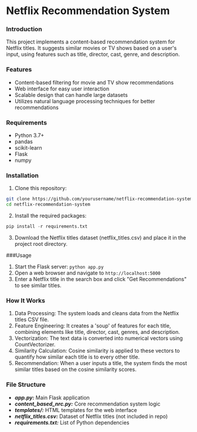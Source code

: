 # Netflix Recommendation System

### Introduction
This project implements a content-based recommendation system for Netflix titles. It suggests similar movies or TV shows based on a user's input, using features such as title, director, cast, genre, and description.
### Features

- Content-based filtering for movie and TV show recommendations
- Web interface for easy user interaction
- Scalable design that can handle large datasets
- Utilizes natural language processing techniques for better recommendations

### Requirements

- Python 3.7+
- pandas
- scikit-learn
- Flask
- numpy

### Installation

1. Clone this repository:

```bash
git clone https://github.com/yourusername/netflix-recommendation-system.git
cd netflix-recommendation-system
```
2. Install the required packages:
```python
pip install -r requirements.txt
```
3. Download the Netflix titles dataset (netflix_titles.csv) and place it in the project root directory.

###Usage

1. Start the Flask server: `python app.py`
2. Open a web browser and navigate to `http://localhost:5000`
3. Enter a Netflix title in the search box and click "Get Recommendations" to see similar titles.

### How It Works

1. Data Processing: The system loads and cleans data from the Netflix titles CSV file.
2. Feature Engineering: It creates a 'soup' of features for each title, combining elements like title, director, cast, genres, and description.
3. Vectorization: The text data is converted into numerical vectors using CountVectorizer.
4. Similarity Calculation: Cosine similarity is applied to these vectors to quantify how similar each title is to every other title.
5. Recommendation: When a user inputs a title, the system finds the most similar titles based on the cosine similarity scores.

### File Structure

- ***app.py:*** Main Flask application
- ***content_based_nrc.py:*** Core recommendation system logic
- ***templates/:*** HTML templates for the web interface
- ***netflix_titles.csv:*** Dataset of Netflix titles (not included in repo)
- ***requirements.txt:*** List of Python dependencies
